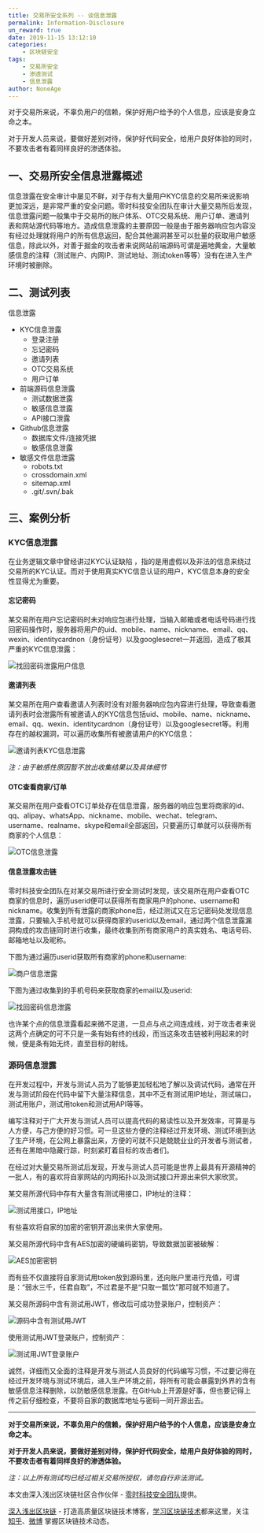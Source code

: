 ```yaml
---
title: 交易所安全系列 -- 谈信息泄露
permalink: Information-Disclosure
un_reward: true
date: 2019-11-15 13:12:10
categories:
    - 区块链安全
tags:
    - 交易所安全
    - 渗透测试
    - 信息泄露
author: NoneAge
---
```


对于交易所来说，不辜负用户的信赖，保护好用户给予的个人信息，应该是安身立命之本。

对于开发人员来说，要做好差别对待，保护好代码安全，给用户良好体验的同时，不要攻击者有着同样良好的渗透体验。

<!-----more----->

## 一、交易所安全信息泄露概述

信息泄露在安全审计中屡见不鲜，对于存有大量用户KYC信息的交易所来说影响更加深远，是非常严重的安全问题。零时科技安全团队在审计大量交易所后发现，信息泄露问题一般集中于交易所的账户体系、OTC交易系统、用户订单、邀请列表和网站源代码等地方。造成信息泄露的主要原因一般是由于服务器响应包内容没有经过处理就将用户的所有信息返回，配合其他漏洞甚至可以批量的获取用户敏感信息，除此以外，对善于掘金的攻击者来说网站前端源码可谓是遍地黄金，大量敏感信息的注释（测试账户、内网IP、测试地址、测试token等等）没有在进入生产环境时被删除。

## 二、测试列表

信息泄露

- KYC信息泄露
   - 登录注册
   - 忘记密码
   - 邀请列表
   - OTC交易系统
   - 用户订单
- 前端源码信息泄露
   - 测试数据泄露
   - 敏感信息泄露
   - API接口泄露
- Github信息泄露
   - 数据库文件/连接凭据
   - 敏感信息泄露
- 敏感文件信息泄露
   - robots.txt
   - crossdomain.xml
   - sitemap.xml
   - .git/.svn/.bak



## 三、案例分析

### KYC信息泄露

在业务逻辑文章中曾经讲过KYC认证缺陷 ，指的是用虚假以及非法的信息来绕过交易所的KYC认证。而对于使用真实KYC信息认证的用户，KYC信息本身的安全性显得尤为重要。

#### 忘记密码

某交易所在用户忘记密码时未对响应包进行处理，当输入邮箱或者电话号码进行找回密码操作时，服务器将用户的uid、mobile、name、nickname、email、qq、wexin、identitycardnon（身份证号）以及googlesecret一并返回，造成了极其严重的KYC信息泄露：

![找回密码泄露用户信息](./assets/zhmm.png "找回密码泄露用户信息")



#### 邀请列表

某交易所在用户查看邀请人列表时没有对服务器响应包内容进行处理，导致查看邀请列表时会泄露所有被邀请人的KYC信息包括uid、mobile、name、nickname、email、qq、wexin、identitycardnon（身份证号）以及googlesecret等。利用存在的越权漏洞，可以遍历收集所有被邀请用户的KYC信息：

![邀请列表KYC信息泄露](./assets/yqlb.png "邀请列表KYC信息泄露")

*注：由于敏感性原因暂不放出收集结果以及具体细节*



#### OTC查看商家/订单

某交易所在用户查看OTC订单处存在信息泄露，服务器的响应包里将商家的id、qq、alipay、whatsApp、nickname、mobile、wechat、telegram、username、realname、skype和email全部返回，只要遍历订单就可以获得所有商家的个人信息：

![OTC信息泄露](./assets/otcsj.png "OTC商家信息存在信息泄露")



#### 信息泄露攻击链

零时科技安全团队在对某交易所进行安全测试时发现，该交易所在用户查看OTC商家的信息时，遍历userid便可以获得所有商家用户的phone、username和nickname。收集到所有泄露的商家phone后，经过测试又在忘记密码处发现信息泄露，只要输入手机号就可以获得商家的userid以及email，通过两个信息泄露漏洞构成的攻击链同时进行收集，最终收集到所有商家用户的真实姓名、电话号码、邮箱地址以及昵称。

下图为通过遍历userid获取所有商家的phone和username:

![商户信息泄露](./assets/otcsj1.png)

下图为通过收集到的手机号码来获取商家的email以及userid:

![找回密码信息泄露](./assets/wjmm.png)

也许某个点的信息泄露看起来微不足道，一旦点与点之间连成线，对于攻击者来说这两个点确定的可不只是一条有始有终的线段，而当这条攻击链被利用起来的时候，便是条有始无终，直至目标的射线。



### 源码信息泄露  

在开发过程中，开发与测试人员为了能够更加轻松地了解以及调试代码，通常在开发与测试阶段在代码中留下大量注释信息，其中不乏有测试用IP地址，测试端口，测试用账户，测试用token和测试用API等等。

编写注释对于广大开发与测试人员可以提高代码的易读性以及开发效率，可算是与人方便，与己方便的好习惯。可一旦这些方便的注释经过开发环境、测试环境到达了生产环境，在公网上暴露出来，方便的可就不只是兢兢业业的开发者与测试者，还有在黑暗中隐藏行踪，时刻紧盯着目标的攻击者们。

在经过对大量交易所测试后发现，开发与测试人员可能是世界上最具有开源精神的一批人，有的喜欢将自家网站的内网拓扑以及测试接口开源出来供大家欣赏。

某交易所源代码中存有大量含有测试用接口，IP地址的注释：

![测试用接口，IP地址](./assets/sourcecode.png "源代码中存在信息泄露")

有些喜欢将自家的加密的密钥开源出来供大家使用。

某交易所源代码中含有AES加密的硬编码密钥，导致数据加密被破解：

![AES加密密钥](./assets/AES.png)

而有些不仅直接将自家测试用token放到源码里，还向账户里进行充值，可谓是：“弱水三千，任君自取”，不过君是不是“只取一瓢饮”那可就不知道了。

某交易所源码中含有测试用JWT，修改后可成功登录账户，控制资产：

![源码中含有测试用JWT](./assets/JWT.png)

使用测试用JWT登录账户，控制资产：

![测试用JWT登录账户](./assets/JWT1.png)

诚然，详细而又全面的注释是开发与测试人员良好的代码编写习惯，不过要记得在经过开发环境与测试环境后，进入生产环境之前，将所有可能会暴露到外界的含有敏感信息注释删除，以防敏感信息泄露。在GitHub上开源是好事，但也要记得上传之前仔细检查，不要将自家的数据库地址与密码一同开源出去。

---



**对于交易所来说，不辜负用户的信赖，保护好用户给予的个人信息，应该是安身立命之本。**

**对于开发人员来说，要做好差别对待，保护好代码安全，给用户良好体验的同时，不要攻击者有着同样良好的渗透体验。**

*注：以上所有测试均已经过相关交易所授权，请勿自行非法测试。*

本文由深入浅出区块链社区合作伙伴 - [零时科技安全团队](https://noneage.com/)提供。

[深入浅出区块链](https://learnblockchain.cn/) - 打造高质量区块链技术博客，[学习区块链技术](https://learnblockchain.cn/2018/01/11/guide/)都来这里，关注[知乎](https://www.zhihu.com/people/xiong-li-bing/activities)、[微博](https://weibo.com/517623789) 掌握区块链技术动态。